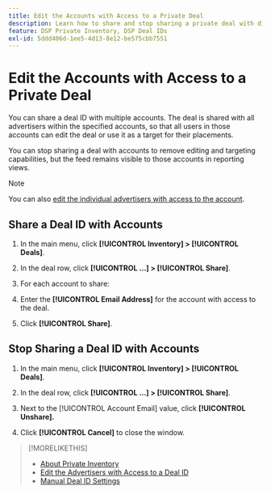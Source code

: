```yaml
---
title: Edit the Accounts with Access to a Private Deal
description: Learn how to share and stop sharing a private deal with different accounts.
feature: DSP Private Inventory, DSP Deal IDs
exl-id: 5ddd406d-1ee5-4d13-8e12-be575cbb7551
---
```

# Edit the Accounts with Access to a Private Deal

You can share a deal ID with multiple accounts. The deal is shared with all advertisers within the specified accounts, so that all users in those accounts can edit the deal or use it as a target for their placements.

You can stop sharing a deal with accounts to remove editing and targeting capabilities, but the feed remains visible to those accounts in reporting views.

>[!NOTE]
>
> You can also [edit the individual advertisers with access to the account](deal-id-edit-advertisers.md).

## Share a Deal ID with Accounts

1. In the main menu, click **[!UICONTROL Inventory] > [!UICONTROL Deals]**.

1. In the deal row, click **[!UICONTROL ...] > [!UICONTROL Share]**.

1. For each account to share:

  1. Enter the **[!UICONTROL Email Address]** for the account with access to the deal.
  
  1. Click **[!UICONTROL Share]**.

## Stop Sharing a Deal ID with Accounts

1. In the main menu, click **[!UICONTROL Inventory] > [!UICONTROL Deals]**.

1. In the deal row, click **[!UICONTROL ...] > [!UICONTROL Share]**.

1. Next to the [!UICONTROL Account Email] value, click **[!UICONTROL Unshare].**

1. Click **[!UICONTROL Cancel]** to close the window.

>[!MORELIKETHIS]
>
>* [About Private Inventory](private-inventory-about.md)
>* [Edit the Advertisers with Access to a Deal ID](/help/dsp/inventory/deal-id-edit-advertisers.md)
>* [Manual Deal ID Settings](deal-id-settings.md)
